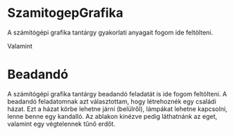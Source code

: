 # SzamitogepGrafika
A számítógépi grafika tantárgy gyakorlati anyagait fogom ide feltölteni.

Valamint

# Beadandó
A számítógépi grafika tantárgy beadandó feladatát is ide fogom feltölteni.
A beadandó feladatomnak azt választottam, hogy létrehoznék egy családi házat.
Ezt a házat körbe lehetne járni (belülről), lámpákat lehetne kapcsolni, lenne benne egy kandalló.
Az ablakon kinézve pedig láthatnánk az eget, valamint egy végtelennek tűnő erdőt.
